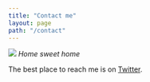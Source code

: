 ```yaml
---
title: "Contact me"
layout: page
path: "/contact"
---
```


![](/office.jpg)
*Home sweet home*

The best place to reach me is on [Twitter](https://twitter.com/tiffanywhitedev).
